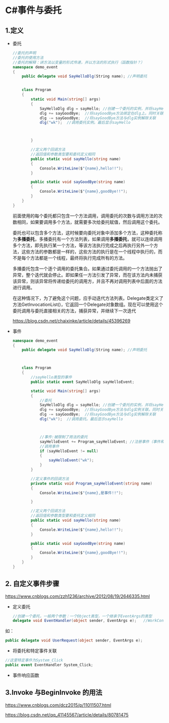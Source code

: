 # C#事件与委托

## 1.定义

* 委托

  ```C#
  //委托的声明
  //委托的使用方法
  //委托的解释：讲方法以变量的形式传递，并以方法的形式执行（函数指针？）
  namespace demo_event
  {
      public delegate void SayHelloDlg(String name); //声明委托
  
  
      class Program
      {
          static void Main(string[] args)
          {
              SayHelloDlg dlg = sayHello; //创建一个委托的实例，并将sayHello方法和它关联
              dlg += sayGoodBye;  //将sayGoodBye方法绑定在dlg上。同时关联多个方法时，按照方法定义顺序调用方法。
              dlg -= sayGoodBye;  //将sayGoodBye方法与dlg实例解除关联
              dlg("wk");  //调用委托实例。最后显示sayHello
  
  
  
          }
  
          //定义两个回调方法
          //返回值和参数类型要和委托定义相同
          public static void sayHello(string name)
          {
              Console.WriteLine($"{name},hello!!");
          }
  
          public static void sayGoodBye(string name)
          {
              Console.WriteLine($"{name},goodBye!!");
          }
      }
  }
  ```

  前面使用的每个委托都只包含一个方法调用，调用委托的次数与调用方法的次数相同，如果要调用多个方法，就需要多次给委托赋值，然后调用这个委托。

  委托也可以包含多个方法，这时候要向委托对象中添加多个方法，这种委托称为**多播委托**，多播委托有一个方法列表，如果调用**多播委托**，就可以连续调用多个方法，即先执行某一个方法，等该方法执行完成之后再执行另外一个方法，这些方法的参数都是一样的，这些方法的执行是在一个线程中执行的，而不是每个方法都是一个线程，最终将执行完成所有的方法。

  多播委托包含一个逐个调用的委托集合。如果通过委托调用的一个方法抛出了异常，整个迭代就会停止。即如果任一方法引发了异常，而在该方法内未捕获该异常，则该异常将传递给委托的调用方，并且不再对调用列表中后面的方法进行调用。

  在这种情况下，为了避免这个问题，应手动迭代方法列表。Delegate类定义了方法GetInvocationList()，它返回一个Delegate对象数组。现在可以使用这个委托调用与委托直接相关的方法，捕获异常，并继续下一次迭代

  https://blog.csdn.net/chaixinke/article/details/45396269

  

* 事件

  ```c#
  namespace demo_event
  {
      public delegate void SayHelloDlg(String name); //声明委托
  
  
  
      class Program
      {
          //sayHello类型的事件
          public static event SayHelloDlg sayHelloEvent; 
  
          static void Main(string[] args)
          {
              //委托
              SayHelloDlg dlg = sayHello; //创建一个委托的实例，并将sayHello方法和它关联
              dlg += sayGoodBye;  //将sayGoodBye方法与dlg实例关联。同时关联多个方法时，按照方法定义顺序调用方法。
              dlg -= sayGoodBye;  //将sayGoodBye方法与dlg实例解除关联
              dlg("wk");  //调用委托。最后显示sayHello
  
  
  
              //事件:被限制了用法的委托
              sayHelloEvent += Program_sayHelloEvent; //注册事件（事件和方法关联）
              //调用事件
              if (sayHelloEvent != null)
              {
                  sayHelloEvent("wk");
              }
          }
  
          //定义事件的回调方法 
          private static void Program_sayHelloEvent(string name)
          {
              Console.WriteLine($"{name},是事件!!");
  
          }
  
          //定义两个回调方法
          //返回值和参数类型要和委托定义相同
          public static void sayHello(string name)
          {
              Console.WriteLine($"{name},hello!!");
          }
  
          public static void sayGoodBye(string name)
          {
              Console.WriteLine($"{name},goodBye!!");
          }
      }
  }
  ```

  



## 2. 自定义事件步骤

https://www.cnblogs.com/zzh1236/archive/2012/08/19/2646335.html

* 定义委托

  ```c#
  //创建一个委托，一般两个参数：一个Object类型，一个继承于EventArgs的类型
  delegate void EventHandler(object sender, EventArgs e);	//WorkControl，462行
  ```

如：

```c#
public delegate void UserRequest(object sender, EventArgs e);
```

* 将委托和特定事件关联

```C#
//这里特定事件为System_Click
public event EventHandler System_Click;
```

* 事件响应函数

  

## 3.Invoke 与BeginInvoke 的用法

https://www.cnblogs.com/dcz2015/p/11011507.html

https://blog.csdn.net/qq_41145567/article/details/80781475